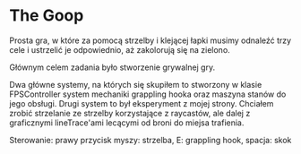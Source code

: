 # The Goop

Prosta gra, w które za pomocą strzelby i klejącej łapki musimy odnaleźć trzy cele i ustrzelić je odpowiednio, aż zakolorują się na zielono.


Głównym celem zadania było stworzenie grywalnej gry.

Dwa główne systemy, na których się skupiłem to stworzony w klasie FPSController system mechaniki grappling hooka oraz maszyna stanów do jego obsługi.
Drugi system to był eksperyment z mojej strony. Chciałem zrobić strzelanie ze strzelby korzystające z raycastów, ale dalej z graficznymi lineTrace'ami lecącymi od broni do miejsa trafienia. 

Sterowanie:
prawy przycisk myszy: strzelba, E: grappling hook, spacja: skok
